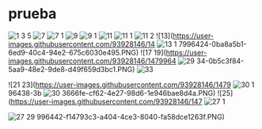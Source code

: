 # prueba

![1 3 5](https://user-images.githubusercontent.com/93928146/147996390-ea0e0028-6e3a-496e-82c0-309012b30f3a.PNG)
![7](https://user-images.githubusercontent.com/93928146/147996396-f9643a9e-3d4c-4899-a37e-0c35403f3f48.PNG)
![7 1](https://user-images.githubusercontent.com/93928146/147996397-e4865bc8-cd01-47be-8d88-3e83d573e97b.PNG)
![9](https://user-images.githubusercontent.com/93928146/147996405-51efd63e-fc68-460c-8581-228c228dceea.PNG)
![9 1](https://user-images.githubusercontent.com/93928146/147996406-b79c7546-f426-4d74-9b60-dd04748da7c4.PNG)
![11](https://user-images.githubusercontent.com/93928146/147996410-b466c9b2-25cf-445a-8906-31173c58b82d.PNG)
![11 1](https://user-images.githubusercontent.com/93928146/147996415-6756f9d6-b6ea-4ee6-af1c-fea52adadc23.PNG)
![11 2](https://user-images.githubusercontent.com/93928146/147996417-4b8f97af-21e9-4480-89ec-c325c537527d.PNG)
![13](https://user-images.githubusercontent.com/93928146/14
![13 1](https://user-images.githubusercontent.com/93928146/147996430-d90dd5e6-6f3d-4b3d-8cd2-9c74d2e4693e.PNG)
7996424-0ba8a5b1-6ed9-40c4-94e2-675c6030e495.PNG)
![17 19](https://user-images.githubusercontent.com/93928146/1479964
![29](https://user-images.githubusercontent.com/93928146/147996458-3f1592e8-aab9-4fae-93aa-2bc835dde7ac.PNG)
34-0b5c3f84-5aa9-48e2-9de8-d49f659d3bc1.PNG)
![33](https://user-images.githubusercontent.com/93928146/147996479-5f95908e-60eb-4ac2-8109-d57e4132a2cf.PNG)

![21 23](https://user-images.githubusercontent.com/93928146/1479
![30 1](https://user-images.githubusercontent.com/93928146/147996474-06c6627b-6415-47e9-9474-7f0b0b2f5b96.PNG)
96438-3b
![30](https://user-images.githubusercontent.com/93928146/147996463-efb1eee4-57cc-4a0c-ac43-a54f3593ae9a.PNG)
3666fe-cf62-4e27-98d6-1e946bae8d4a.PNG)
![25](https://user-images.githubusercontent.com/93928146/147
![27 1](https://user-images.githubusercontent.com/93928146/147996454-005eeb68-676d-4c02-8671-5cebd569d8a1.PNG)

![27 29](https://user-images.githubusercontent.com/93928146/147996451-54bcf2d5-76c1-4b92-bfe4-004c2be76a0b.PNG)
996442-f14793c3-a404-4ce3-8040-fa58dce1263f.PNG)
